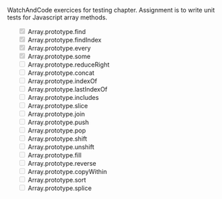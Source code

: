 
<p>
  WatchAndCode exercices for testing chapter. Assignment is to write unit tests for Javascript array methods.
</p>
<ul>
  <li class="item"><input type="checkbox" disabled="" checked=""> Array.prototype.find </li>
  <li class="item"><input type="checkbox" disabled="" checked=""> Array.prototype.findIndex </li>
  <li class="item"><input type="checkbox" disabled="" checked=""> Array.prototype.every </li>
  <li class="item"><input type="checkbox" disabled="" checked=""> Array.prototype.some </li>
  <li class="item"><input type="checkbox" disabled="" > Array.prototype.reduceRight </li>
  <li class="item"><input type="checkbox" disabled="" > Array.prototype.concat </li>
  <li class="item"><input type="checkbox" disabled="" > Array.prototype.indexOf </li>
  <li class="item"><input type="checkbox" disabled="" > Array.prototype.lastIndexOf </li>
  <li class="item"><input type="checkbox" disabled="" > Array.prototype.includes </li>
  <li class="item"><input type="checkbox" disabled="" > Array.prototype.slice </li>
  <li class="item"><input type="checkbox" disabled="" > Array.prototype.join </li>
  <li class="item"><input type="checkbox" disabled="" > Array.prototype.push </li>
  <li class="item"><input type="checkbox" disabled="" > Array.prototype.pop </li>
  <li class="item"><input type="checkbox" disabled="" > Array.prototype.shift </li>
  <li class="item"><input type="checkbox" disabled="" > Array.prototype.unshift </li>
  <li class="item"><input type="checkbox" disabled="" > Array.prototype.fill </li>
  <li class="item"><input type="checkbox" disabled="" > Array.prototype.reverse </li>
  <li class="item"><input type="checkbox" disabled="" > Array.prototype.copyWithin </li>
  <li class="item"><input type="checkbox" disabled="" > Array.prototype.sort </li>
  <li class="item"><input type="checkbox" disabled="" > Array.prototype.splice </li>
</ul>
<style> li {list-style-type: none;}  </style>